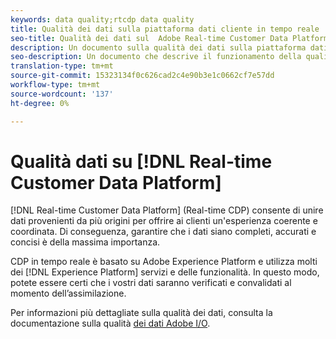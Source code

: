 ```yaml
---
keywords: data quality;rtcdp data quality
title: Qualità dei dati sulla piattaforma dati cliente in tempo reale
seo-title: Qualità dei dati sul  Adobe Real-time Customer Data Platform
description: Un documento sulla qualità dei dati sulla piattaforma dati cliente in tempo reale
seo-description: Un documento che descrive il funzionamento della qualità dei dati attraverso l'assimilazione batch e dei dati in  Adobe Real-time Customer Data Platform
translation-type: tm+mt
source-git-commit: 15323134f0c626cad2c4e90b3e1c0662cf7e57dd
workflow-type: tm+mt
source-wordcount: '137'
ht-degree: 0%

---
```



# Qualità dati su [!DNL Real-time Customer Data Platform]

[!DNL Real-time Customer Data Platform] (Real-time CDP) consente di unire dati provenienti da più origini per offrire ai clienti un&#39;esperienza coerente e coordinata. Di conseguenza, garantire che i dati siano completi, accurati e concisi è della massima importanza.

CDP in tempo reale è basato su Adobe Experience Platform e utilizza molti dei [!DNL Experience Platform] servizi e delle funzionalità. In questo modo, potete essere certi che i vostri dati saranno verificati e convalidati al momento dell’assimilazione.

Per informazioni più dettagliate sulla qualità dei dati, consulta la documentazione sulla qualità [dei dati  Adobe I/O](../../ingestion/quality/overview.md).